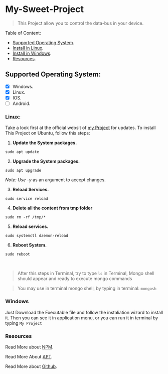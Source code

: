 # My-Sweet-Project


>This Project allow you to control the data-bus in your device.

 Table of Content:
- [Supported Operating System](Supported-Operating-System:).
- [Install in Linux](1.-Linux:).
- [Install in Windows](Windows).
- [Resources](Resources).

 ## Supported Operating System:
- [x] Windows.
- [x] Linux.
- [x] IOS.
- [ ] Android.

 ### Linux:
Take a look first at the official websit of [my Project](https://github.com/) for updates. To install This Project on Ubuntu, follow this steps:

1. **Update the System packages.**
   
```sudo apt update``` 


2. **Upgrade the System packages.**

```sudo apt upgrade```


_Note: Use -y_ as an argument to accept changes.

3. **Reload Services.**
   
```sudo service reload ```

4. **Delete all the content from tmp folder**
   
```sudo rm -rf /tmp/*```

5. **Reload services.**

```sudo systemctl daemon-reload```

6. **Reboot System.**

```sudo reboot```

<br>


>After this steps in Terminal, try to type ```ls``` in Terminal, Mongo shell should appear and ready to execute mongo commands

>You may use in terminal mongo shell, by typing in terminal:  ```mongosh``` 
 
 
### Windows
 Just Download the Executable file and follow the instaliation wizard to install it.
 Then you can see it in application menu, or you can run it in terminal by typing ```My Project``` 

### Resources
Read More about [NPM](https://www.npmjs.com/).

Read More About [APT](https://www.ubuntu.com/).

Read More about [Github](https://www.github.com/).
